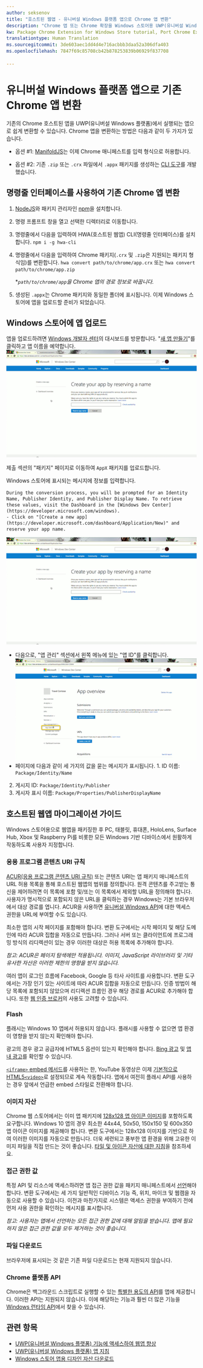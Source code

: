 ```yaml
---
author: seksenov
title: "호스트된 웹앱 - 유니버설 Windows 플랫폼 앱으로 Chrome 앱 변환"
description: "Chrome 앱 또는 Chrome 확장을 Windows 스토어용 UWP(유니버설 Windows 플랫폼) 앱으로 변환합니다."
kw: Package Chrome Extension for Windows Store tutorial, Port Chrome Extension to Windows 10, How to convert Chrome App to Windows, How to add Chrome Extension to Windows Store, hwa-cli, Hosted Web Apps Command Line Interface CLI Tool, Install Chrome Extension on Windows 10 Device, convert .crx to .AppX
translationtype: Human Translation
ms.sourcegitcommit: 3de603aec1dd4d4e716acbbb3daa52a306dfa403
ms.openlocfilehash: 7847f69c85708cb42b878253839b06929f837708

---
```


# 유니버설 Windows 플랫폼 앱으로 기존 Chrome 앱 변환

기존의 Chrome 호스트된 앱을 UWP(유니버설 Windows 플랫폼)에서 실행되는 앱으로 쉽게 변환할 수 있습니다. Chrome 앱을 변환하는 방법은 다음과 같이 두 가지가 있습니다.

- 옵션 #1: [ManifoldJS](http://manifoldjs.com/)는 이제 Chrome 매니페스트를 입력 형식으로 허용합니다. 

- 옵션 #2: 기존 `.zip` 또는 `.crx` 파일에서 `.appx` 패키지를 생성하는 [CLI 도구](https://github.com/MicrosoftEdge/hwa-cli)를 개발했습니다.

## 명령줄 인터페이스를 사용하여 기존 Chrome 앱 변환

1. [NodeJS](https://nodejs.org/en/)와 패키지 관리자인 [npm](https://www.npmjs.com/)을 설치합니다. 


2. 명령 프롬프트 창을 열고 선택한 디렉터리로 이동합니다.


3. 명령줄에서 다음을 입력하여 HWA(호스트된 웹앱) CLI(명령줄 인터페이스)를 설치합니다. `npm i -g hwa-cli`

4. 명령줄에서 다음을 입력하여 Chrome 패키지(`.crx` 및 `.zip`은 지원되는 패키지 형식임)를 변환합니다. `hwa convert path/to/chrome/app.crx` 또는 `hwa convert path/to/chrome/app.zip`

    **`path/to/chrome/app`을 Chrome 앱의 경로 정보로 바꿉니다.*
    
5. 생성된 `.appx`는 Chrome 패키지와 동일한 폴더에 표시됩니다. 이제 Windows 스토어에 앱을 업로드할 준비가 되었습니다. 

## Windows 스토어에 앱 업로드

앱을 업로드하려면 [Windows 개발자 센터](https://developer.microsoft.com/windows)의 대시보드를 방문합니다. "[새 앱 만들기](https://developer.microsoft.com/dashboard/Application/New)"를 클릭하고 앱 이름을 예약합니다.
![Windows 개발자 센터 대시보드에서 이름 예약](images/hwa-to-uwp/reserve_a_name.png)


제출 섹션의 "패키지" 페이지로 이동하여 `AppX` 패키지를 업로드합니다.

Windows 스토어에 표시되는 메시지에 정보를 입력합니다.

    During the conversion process, you will be prompted for an Identity Name, Publisher Identity, and Publisher Display Name. To retrieve these values, visit the Dashboard in the [Windows Dev Center](https://developer.microsoft.com/windows).
    - Click on "[Create a new app](https://developer.microsoft.com/dashboard/Application/New)" and reserve your app name.
![Windows 개발자 센터 대시보드에서 이름 예약](images/hwa-to-uwp/reserve_a_name.png)
 - 다음으로, "앱 관리" 섹션에서 왼쪽 메뉴에 있는 "앱 ID"를 클릭합니다.
    ![Windows 개발자 센터 대시보드 앱 ID](images/hwa-to-uwp/app_identity.png)
 - 페이지에 다음과 같이 세 가지의 값을 묻는 메시지가 표시됩니다. 1. ID 이름: `Package/Identity/Name`
 2. 게시지 ID: `Package/Identity/Publisher`
 3. 게시자 표시 이름: `Package/Properties/PublisherDisplayName`


## 호스트된 웹앱 마이그레이션 가이드

Windows 스토어용으로 웹앱을 패키징한 후 PC, 태블릿, 휴대폰, HoloLens, Surface Hub, Xbox 및 Raspberry Pi를 비롯한 모든 Windows 기반 디바이스에서 원활하게 작동하도록 사용자 지정합니다.

### 응용 프로그램 콘텐츠 URI 규칙

[ACUR(응용 프로그램 콘텐츠 URI 규칙)](/hwa-access-features.md#keep-your-app-secure-setting-application-content-uri-rules-acurs) 또는 콘텐츠 URI는 앱 패키지 매니페스트의 URL 허용 목록을 통해 호스트된 웹앱의 범위를 정의합니다. 원격 콘텐츠를 주고받는 통신을 제어하려면 이 목록에 포함 및/또는 이 목록에서 제외할 URL을 정의해야 합니다. 사용자가 명시적으로 포함되지 않은 URL을 클릭하는 경우 Windows는 기본 브라우저에서 대상 경로를 엽니다. ACUR을 사용하면 [유니버설 Windows API](https://msdn.microsoft.com/library/windows/apps/br211377.aspx)에 대한 액세스 권한을 URL에 부여할 수도 있습니다.

최소한 앱의 시작 페이지를 포함해야 합니다. 변환 도구에서는 시작 페이지 및 해당 도메인에 따라 ACUR 집합을 자동으로 만듭니다. 그러나 서버 또는 클라이언트에 프로그래밍 방식의 리디렉션이 있는 경우 이러한 대상은 허용 목록에 추가해야 합니다.

*참고: ACUR은 페이지 탐색에만 적용됩니다. 이미지, JavaScript 라이브러리 및 기타 유사한 자산은 이러한 제한의 영향을 받지 않습니다.*

여러 앱이 로그인 흐름에 Facebook, Google 등 타사 사이트를 사용합니다. 변환 도구에서는 가장 인기 있는 사이트에 따라 ACUR 집합을 자동으로 만듭니다. 인증 방법이 해당 목록에 포함되지 않았으며 리디렉션 흐름인 경우 해당 경로를 ACUR로 추가해야 합니다. 또한 [웹 인증 브로커](/hwa-access-features.md#web-authentication-broker)의 사용도 고려할 수 있습니다.

### Flash

플래시는 Windows 10 앱에서 허용되지 않습니다. 플래시를 사용할 수 없으면 앱 환경이 영향을 받지 않는지 확인해야 합니다.

광고의 경우 광고 공급자에 HTML5 옵션이 있는지 확인해야 합니다. [Bing 광고](https://bingads.microsoft.com/) 및 [앱 내 광고](http://adsinapps.microsoft.com/)를 확인할 수 있습니다.

[`<iframe>` embed 메서드](https://developers.google.com/youtube/iframe_api_reference)를 사용하는 한, YouTube 동영상은 이제 [기본적으로 HTML5`<video>`](http://youtube-eng.blogspot.com/2015/01/youtube-now-defaults-to-html5_27.html)로 설정되므로 계속 작동합니다. 앱에서 여전히 플래시 API를 사용하는 경우 앞에서 언급한 embed 스타일로 전환해야 합니다.

### 이미지 자산

Chrome 웹 스토어에서는 이미 앱 패키지에 [128x128 앱 아이콘 이미지](https://developer.chrome.com/webstore/images)를 포함하도록 요구합니다. Windows 10 앱의 경우 최소한 44x44, 50x50, 150x150 및 600x350 앱 아이콘 이미지를 제공해야 합니다. 변환 도구에서는 128x128 이미지를 기반으로 하여 이러한 이미지를 자동으로 만듭니다. 더욱 세련되고 풍부한 앱 환경을 위해 고유한 이미지 파일을 직접 만드는 것이 좋습니다. [타일 및 아이콘 자산에 대한 지침](https://msdn.microsoft.com/library/windows/apps/mt412102.aspx)을 참조하세요.

### 접근 권한 값

특정 API 및 리소스에 액세스하려면 앱 접근 권한 값을 패키지 매니페스트에서 [선언](https://msdn.microsoft.com/windows/uwp/packaging/app-capability-declarations)해야 합니다. 변환 도구에서는 세 가지 일반적인 디바이스 기능 즉, 위치, 마이크 및 웹캠을 자동으로 사용할 수 있습니다. 이전과 마찬가지로 시스템은 액세스 권한을 부여하기 전에 먼저 사용 권한을 확인하는 메시지를 표시합니다.

*참고: 사용자는 앱에서 선언하는 모든 접근 권한 값에 대해 알림을 받습니다. 앱에 필요하지 않은 접근 권한 값을 모두 제거하는 것이 좋습니다.*

### 파일 다운로드

브라우저에 표시되는 것 같은 기존 파일 다운로드는 현재 지원되지 않습니다.

### Chrome 플랫폼 API

Chrome은 백그라운드 스크립트로 실행할 수 있는 [특별한 용도의 API](https://developer.chrome.com/apps/api_index)를 앱에 제공합니다. 이러한 API는 지원되지 않습니다. 이에 해당하는 기능과 훨씬 더 많은 기능을 [Windows 런타임 API](https://msdn.microsoft.com/library/windows/apps/br211377.aspx)에서 찾을 수 있습니다.

## 관련 항목

- [UWP(유니버설 Windows 플랫폼) 기능에 액세스하여 웹앱 향상](/hwa-access-features.md)
- [UWP(유니버설 Windows 플랫폼) 앱 지침](http://go.microsoft.com/fwlink/p/?LinkID=397871)
- [Windows 스토어 앱용 디자인 자산 다운로드](https://msdn.microsoft.com/library/windows/apps/xaml/bg125377.aspx)



<!--HONumber=Aug16_HO3-->


